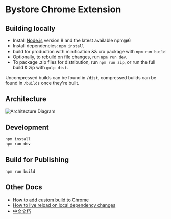 # Bystore Chrome Extension


## Building locally

- Install [Node.js](https://nodejs.org) version 8 and the latest available npm@6
- Install dependencies: `npm install`
- build for production with minification && crx package with `npm run build`
- Optionally, to rebuild on file changes, run `npm run dev`.
- To package .zip files for distribution, run `npm run zip`, or run the full build & zip with `gulp dist`.

 Uncompressed builds can be found in `/dist`, compressed builds can be found in `/builds` once they're built.


## Architecture

![Architecture Diagram](./doc/architecture-diagram.png)

## Development

```bash
npm install
npm run dev
```

## Build for Publishing

```bash
npm run build
```


## Other Docs
- [How to add custom build to Chrome](./docs/en/add-to-chrome.md)
- [How to live reload on local dependency changes](./docs/en/developing-on-deps.md)
- [中文文档](./doc/cn/README.md)
